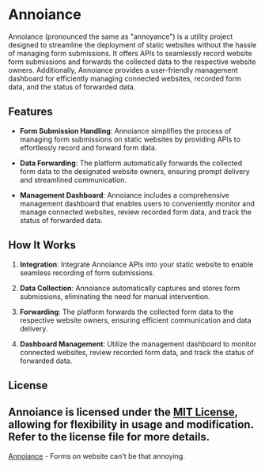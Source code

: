 # Annoiance

Annoiance (pronounced the same as "annoyance") is a utility project designed to streamline the deployment of static websites without the hassle of managing form submissions. It offers APIs to seamlessly record website form submissions and forwards the collected data to the respective website owners. Additionally, Annoiance provides a user-friendly management dashboard for efficiently managing connected websites, recorded form data, and the status of forwarded data.

## Features

- **Form Submission Handling**: Annoiance simplifies the process of managing form submissions on static websites by providing APIs to effortlessly record and forward form data.

- **Data Forwarding**: The platform automatically forwards the collected form data to the designated website owners, ensuring prompt delivery and streamlined communication.

- **Management Dashboard**: Annoiance includes a comprehensive management dashboard that enables users to conveniently monitor and manage connected websites, review recorded form data, and track the status of forwarded data.

## How It Works

1. **Integration**: Integrate Annoiance APIs into your static website to enable seamless recording of form submissions.

2. **Data Collection**: Annoiance automatically captures and stores form submissions, eliminating the need for manual intervention.

3. **Forwarding**: The platform forwards the collected form data to the respective website owners, ensuring efficient communication and data delivery.

4. **Dashboard Management**: Utilize the management dashboard to monitor connected websites, review recorded form data, and track the status of forwarded data.

<!-- 
## Getting Started

To get started with Annoiance, follow these simple steps:

1. **Installation**: Install Annoiance utility project by following the instructions provided in the documentation.

2. **Integration**: Integrate Annoiance APIs into your static website to begin recording form submissions.

3. **Dashboard Setup**: Access the management dashboard to configure connected websites, review form data, and manage forwarded data.

4. **Customization**: Customize Annoiance settings and configurations to suit your specific requirements and preferences.

## Documentation

For detailed instructions on installation, integration, and usage, refer to the [Annoiance documentation](link_to_documentation).

## Contributing

We welcome contributions from the community to enhance Annoiance and make it even more robust and versatile. If you're interested in contributing, please refer to our [contribution guidelines](link_to_contribution_guidelines).

## Support

For any questions, issues, or feedback, please reach out to us at [abbeykojoeric@gmail.com](mailto:abbeykojoeric@gmail.com). Our team is dedicated to providing timely assistance and ensuring a smooth experience with Annoiance.
 -->

## License

Annoiance is licensed under the [MIT License](link_to_license), allowing for flexibility in usage and modification. Refer to the license file for more details.
---

[Annoiance](https://github.com/annoiance) - Forms on website can't be that annoying.
